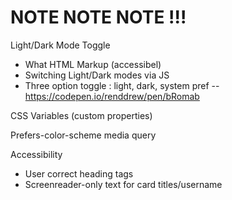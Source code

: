 # NOTE NOTE NOTE !!!

Light/Dark Mode Toggle

- What HTML Markup (accessibel)
- Switching Light/Dark modes via JS
- Three option toggle : light, dark, system pref -- https://codepen.io/renddrew/pen/bRomab

CSS Variables (custom properties)

Prefers-color-scheme media query

Accessibility

- User correct heading tags
- Screenreader-only text for card titles/username